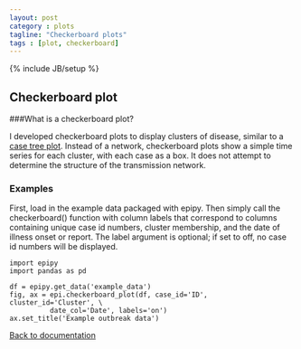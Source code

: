 ```yaml
---
layout: post
category : plots
tagline: "Checkerboard plots"
tags : [plot, checkerboard]
---
```

{% include JB/setup %}

## Checkerboard plot

###What is a checkerboard plot?

I developed checkerboard plots to display clusters of disease, similar to a
[case tree plot](http://cmrivers.github.io/epipy/plots/2014/02/01/case-tree-plot/).
Instead of a network, checkerboard plots show a simple time series for each cluster, with each case as a box. It does not attempt to determine the structure of the transmission network.


### Examples

First, load in the example data packaged with epipy.
Then simply call the checkerboard() function with column labels that correspond to columns
containing unique case id numbers, cluster membership, and the date of illness onset or report.
The label argument is optional; if set to off, no case id numbers will be displayed.

    import epipy
    import pandas as pd

    df = epipy.get_data('example_data')
    fig, ax = epi.checkerboard_plot(df, case_id='ID', cluster_id='Cluster', \
              date_col='Date', labels='on')
    ax.set_title('Example outbreak data')


[Back to documentation](http://cmrivers.github.io/epipy/categories.html)
